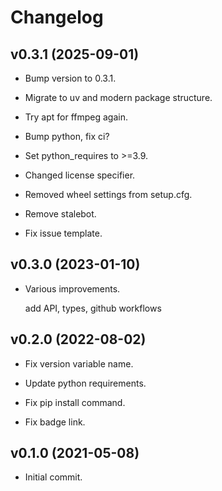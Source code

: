 # Changelog


## v0.3.1 (2025-09-01)

* Bump version to 0.3.1.

* Migrate to uv and modern package structure.

* Try apt for ffmpeg again.

* Bump python, fix ci?

* Set python_requires to >=3.9.

* Changed license specifier.

* Removed wheel settings from setup.cfg.

* Remove stalebot.

* Fix issue template.


## v0.3.0 (2023-01-10)

* Various improvements.

  add API, types, github workflows


## v0.2.0 (2022-08-02)

* Fix version variable name.

* Update python requirements.

* Fix pip install command.

* Fix badge link.


## v0.1.0 (2021-05-08)

* Initial commit.


